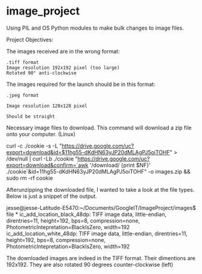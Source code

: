 # image_project
Using PIL and OS Python modules to make bulk changes to image files.

Project Objectives:

The images received are in the wrong format:

    .tiff format
    Image resolution 192x192 pixel (too large)
    Rotated 90° anti-clockwise

The images required for the launch should be in this format:

    .jpeg format

    Image resolution 128x128 pixel

    Should be straight


Necessary image files to download. This command will download a zip file onto your computer. (Linux)

curl -c ./cookie -s -L "https://drive.google.com/uc?export=download&id=$11hg55-dKdHN63yJP20dMLAgPJ5oiTOHF" > /dev/null | curl -Lb ./cookie "https://drive.google.com/uc?export=download&confirm=`awk '/download/ {print $NF}' ./cookie`&id=11hg55-dKdHN63yJP20dMLAgPJ5oiTOHF" -o images.zip && sudo rm -rf cookie

Afterunzipping the downloaded file, I wanted to take a look at the file types. Below is just a snippet of the output.

jesse@jesse-Latitude-E5470:~/Documents/GoogleIT/ImageProject/images$ file *
ic_add_location_black_48dp:            TIFF image data, little-endian, direntries=11, height=192, bps=8, compression=none, PhotometricIntepretation=BlackIsZero, width=192
ic_add_location_white_48dp:            TIFF image data, little-endian, direntries=11, height=192, bps=8, compression=none, PhotometricIntepretation=BlackIsZero, width=192

The downloaded images are indeed in the TIFF format. Their dimentions are 192x192. They are also rotated 90 degrees counter-clockwise (left)



